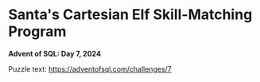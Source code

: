 # Santa's Cartesian Elf Skill-Matching Program

**Advent of SQL: Day 7, 2024**

Puzzle text: <https://adventofsql.com/challenges/7>
